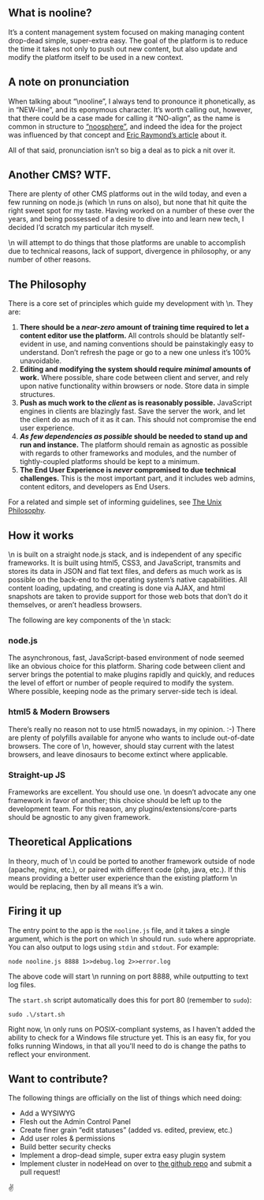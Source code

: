 ## What is nooline?

It’s a content management system focused on making managing content
drop-dead simple, super-extra easy. The goal of the platform is to
reduce the time it takes not only to push out new content, but also
update and modify the platform itself to be used in a new context.

## A note on pronunciation

When talking about “\\nooline”, I always tend to pronounce it
phonetically, as in “NEW-line”, and its eponymous character. It’s worth
calling out, however, that there could be a case made for calling it
“NO-align”, as the name is common in structure to [“noosphere”][], and
indeed the idea for the project was influenced by that concept and [Eric
Raymond’s article][] about it.

All of that said, pronunciation isn’t so big a deal as to pick a nit
over it.

## Another CMS? WTF.

There are plenty of other CMS platforms out in the wild today, and even
a few running on node.js (which \\n runs on also), but none that hit
quite the right sweet spot for my taste. Having worked on a number of
these over the years, and being possessed of a desire to dive into and
learn new tech, I decided I’d scratch my particular itch myself.

\\n will attempt to do things that those platforms are unable to
accomplish due to technical reasons, lack of support, divergence in
philosophy, or any number of other reasons.

## The Philosophy

There is a core set of principles which guide my development with \\n.
They are:

1.  **There should be a *near-zero* amount of training time required to
let a content editor use the platform.** All controls should be
blatantly self-evident in use, and naming conventions should be
painstakingly easy to understand. Don’t refresh the page or go to a
new one unless it’s 100% unavoidable.
2.  **Editing and modifying the system should require *minimal* amounts
of work.** Where possible, share code between client and server, and
rely upon native functionality within browsers or node. Store data
in simple structures.
3.  **Push as much work to the *client* as is reasonably possible.**
JavaScript engines in clients are blazingly fast. Save the server
the work, and let the client do as much of it as it can. This should
not compromise the end user experience.
4.  ***As few dependencies as possible* should be needed to stand up and
run and instance.** The platform should remain as agnostic as
possible with regards to other frameworks and modules, and the
number of tightly-coupled platforms should be kept to a minimum.
5.  **The End User Experience is *never* compromised to due technical
challenges.** This is the most important part, and it includes web
admins, content editors, and developers as End Users.

For a related and simple set of informing guidelines, see [The Unix
Philosophy][].

## How it works

\\n is built on a straight node.js stack, and is independent of any
specific frameworks. It is built using html5, CSS3, and JavaScript,
transmits and stores its data in JSON and flat text files, and defers as
much work as is possible on the back-end to the operating system’s
native capabilities. All content loading, updating, and creating is done
via AJAX, and html snapshots are taken to provide support for those web
bots that don’t do it themselves, or aren’t headless browsers.

The following are key components of the \\n stack:

### node.js

The asynchronous, fast, JavaScript-based environment of node seemed like
an obvious choice for this platform. Sharing code between client and
server brings the potential to make plugins rapidly and quickly, and
reduces the level of effort or number of people required to modify the
system. Where possible, keeping node as the primary server-side tech is
ideal.

### html5 & Modern Browsers

There’s really no reason not to use html5 nowadays, in my opinion. :-)
There are plenty of polyfills available for anyone who wants to include
out-of-date browsers. The core of \\n, however, should stay current with
the latest browsers, and leave dinosaurs to become extinct where
applicable.

### Straight-up JS

Frameworks are excellent. You should use one. \\n doesn’t advocate any
one framework in favor of another; this choice should be left up to the
development team. For this reason, any plugins/extensions/core-parts
should be agnostic to any given framework.

## Theoretical Applications

In theory, much of \\n could be ported to another framework outside of
node (apache, nginx, etc.), or paired with different code (php, java,
etc.). If this means providing a better user experience than the
existing platform \\n would be replacing, then by all means it’s a win.

## Firing it up

The entry point to the app is the `nooline.js` file, and it takes a single argument, which is the port on which \\n should run.  `sudo` where appropriate.  You can also output to logs using `stdin` and `stdout`.  For example:

    node nooline.js 8888 1>>debug.log 2>>error.log

The above code will start \n running on port 8888, while outputting to text log files.

The `start.sh` script automatically does this for port 80 (remember to `sudo`):

    sudo .\/start.sh

Right now, \\n only runs on POSIX-compliant systems, as I haven't added the ability to check for a Windows file structure yet.  This is an easy fix, for you folks running Windows, in that all you'll need to do is change the paths to reflect your environment.

## Want to contribute?

The following things are officially on the list of things which need
doing:
-   Add a WYSIWYG
-   Flesh out the Admin Control Panel
-   Create finer grain “edit statuses” (added vs. edited, preview, etc.)
-   Add user roles & permissions
-   Build better security checks
-   Implement a drop-dead simple, super extra easy plugin system
-   Implement cluster in nodeHead on over to [the github repo][] and submit a pull request!

✌

[“noosphere”]: http://en.wikipedia.org/wiki/Noosphere
[Eric Raymond’s article]: http://www.catb.org/~esr/writings/homesteading/homesteading/
[The Unix Philosophy]: http://en.wikipedia.org/wiki/Unix_philosophy
[the github repo]: https://github.com/StrictlySkyler/nooline
